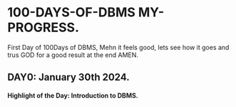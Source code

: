 # 100-DAYS-OF-DBMS MY-PROGRESS.

First Day of 100Days of DBMS, Mehn it feels good, lets see how it goes and trus GOD for a good result at the end AMEN.

## DAY0: January 30th 2024.

#### Highlight of the Day: Introduction to DBMS. 
